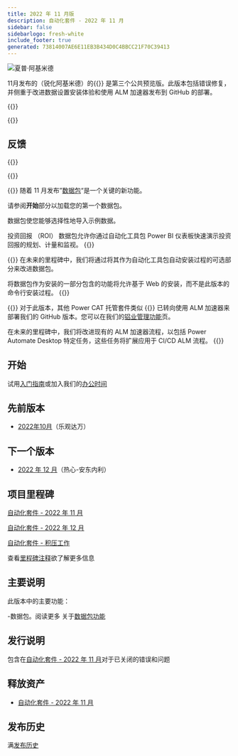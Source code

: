```yaml
---
title: 2022 年 11 月版
description: 自动化套件 - 2022 年 11 月
sidebar: false
sidebarlogo: fresh-white
include_footer: true
generated: 73814007AE6E11EB3B434D0C4BBCC21F70C39413
---
```


<div class="optional">

![夏普·阿基米德](/images/sharp-archimedes.png)

11月发布的（锐化阿基米德）的{{<product-name>}} 是第三个公共预览版。此版本包括错误修复，并侧重于改进数据设置安装体验和使用 ALM 加速器发布到 GitHub 的部署。

</div>

{{<presentation slides="1,2,3">}}

<div class="optional">

{{<presentationStyles>}}

## 反馈

{{<questions name="/content/zh-hans/releases/november-2022.json" completed="感谢您提供反馈" shownavigationbuttons="false" locale="zh-hans">}}

</div>

{{<slideStyles>}}

{{<slide  id="slide1" audio="releases/november-2022/DataPacks.mp3" description="Automation Kit Overview" image="releases/november-2022/DataPacks.svg" >}}
随着 11 月发布”[数据包](/zh-hans/features/datapacks)“是一个关键的新功能。

请参阅**开始**部分以加载您的第一个数据包。

数据包使您能够选择性地导入示例数据。

投资回报 （ROI） 数据包允许你通过自动化工具包 Power BI 仪表板快速演示投资回报的规划、计量和监视。
{{</slide>}}

{{<slide  id="slide2" audio="releases/november-2022/DataPacks-WhatsNext.mp3" description="Automation Kit Features" image="releases/november-2022/DataPacks-WhatsNext.svg?v=1" >}}
在未来的里程碑中，我们将通过将其作为自动化工具包自动安装过程的可选部分来改进数据包。

将数据包作为安装的一部分包含的功能将允许基于 Web 的安装，而不是此版本的命令行安装过程。
{{</slide>}}


{{<slide id="slide3" audio="releases/november-2022/alm-roadmap.mp3" description="ALM Roadmap" localImage="/images/illustrations/alm-roadmap-2022-11.svg" >}}
对于此版本，其他 Power CAT 托管套件类似 {{<product-name>}} 已转向使用 ALM 加速器来部署我们的 GitHub 版本。您可以在我们的[铝业管理功能](/zh-hans/features/alm)页。

在未来的里程碑中，我们将改进现有的 ALM 加速器流程，以包括 Power Automate Desktop 特定任务，这些任务将扩展应用于 CI/CD ALM 流程。
{{</slide>}}

<div class="optional">

## 开始

试用[入门指南](/zh-hans/get-started)或加入我们的[办公时间](/zh-hans/office-hours)

## 先前版本

- [2022年10月](/zh-hans/releases/october-2022)（乐观达万）

## 下一个版本

- [2022 年 12 月](/zh-hans/releases/december-2022)（热心-安东内利）

## 项目里程碑

[自动化套件 - 2022 年 11 月](https://github.com/orgs/microsoft/projects/486/views/4)

[自动化套件 - 2022 年 12 月](https://github.com/orgs/microsoft/projects/486/views/5)

[自动化套件 - 积压工作](https://github.com/orgs/microsoft/projects/486/views/1)

查看[里程碑注释](/zh-hans/releases/milestones)欲了解更多信息

## 主要说明

此版本中的主要功能：

-数据包。阅读更多 关于[数据包功能](/zh-hans/features/datapacks)

## 发行说明

包含在[自动化套件 - 2022 年 11 月](https://github.com/microsoft/powercat-automation-kit/releases/tag/AutomationKit-November2022)对于已关闭的错误和问题

## 释放资产

- [自动化套件 - 2022 年 11 月](https://github.com/microsoft/powercat-automation-kit/releases/tag/AutomationKit-November2022)

## 发布历史

满[发布历史](/zh-hans/releases)

</div>
